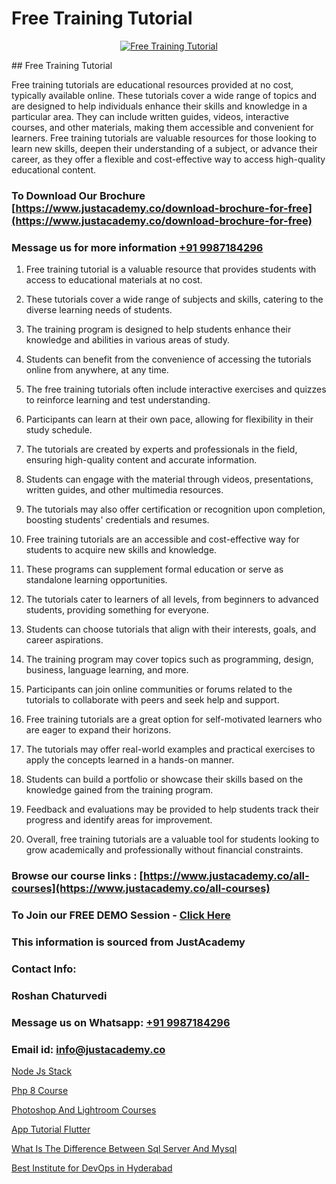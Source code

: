 # Free Training Tutorial

<p align="center">
  <a href="https://justacademy.co/course-detail/tableau-training">
    <img src="https://justacademy.co/storage2/course_image/1709718933_course_image.webp" alt="Free Training Tutorial">
  </a>
</p>
## Free Training Tutorial

Free training tutorials are educational resources provided at no cost, typically available online. These tutorials cover a wide range of topics and are designed to help individuals enhance their skills and knowledge in a particular area. They can include written guides, videos, interactive courses, and other materials, making them accessible and convenient for learners. Free training tutorials are valuable resources for those looking to learn new skills, deepen their understanding of a subject, or advance their career, as they offer a flexible and cost-effective way to access high-quality educational content.
### To Download Our Brochure [https://www.justacademy.co/download-brochure-for-free](https://www.justacademy.co/download-brochure-for-free)
### Message us for more information [+91 9987184296](https://api.whatsapp.com/send?phone=919987184296)
1) Free training tutorial is a valuable resource that provides students with access to educational materials at no cost.

2) These tutorials cover a wide range of subjects and skills, catering to the diverse learning needs of students.

3) The training program is designed to help students enhance their knowledge and abilities in various areas of study.

4) Students can benefit from the convenience of accessing the tutorials online from anywhere, at any time.

5) The free training tutorials often include interactive exercises and quizzes to reinforce learning and test understanding.

6) Participants can learn at their own pace, allowing for flexibility in their study schedule.

7) The tutorials are created by experts and professionals in the field, ensuring high-quality content and accurate information.

8) Students can engage with the material through videos, presentations, written guides, and other multimedia resources.

9) The tutorials may also offer certification or recognition upon completion, boosting students' credentials and resumes.

10) Free training tutorials are an accessible and cost-effective way for students to acquire new skills and knowledge.

11) These programs can supplement formal education or serve as standalone learning opportunities.

12) The tutorials cater to learners of all levels, from beginners to advanced students, providing something for everyone.

13) Students can choose tutorials that align with their interests, goals, and career aspirations.

14) The training program may cover topics such as programming, design, business, language learning, and more.

15) Participants can join online communities or forums related to the tutorials to collaborate with peers and seek help and support.

16) Free training tutorials are a great option for self-motivated learners who are eager to expand their horizons.

17) The tutorials may offer real-world examples and practical exercises to apply the concepts learned in a hands-on manner.

18) Students can build a portfolio or showcase their skills based on the knowledge gained from the training program.

19) Feedback and evaluations may be provided to help students track their progress and identify areas for improvement.

20) Overall, free training tutorials are a valuable tool for students looking to grow academically and professionally without financial constraints.

### Browse our course links : [https://www.justacademy.co/all-courses](https://www.justacademy.co/all-courses) 
### To Join our FREE DEMO Session - [Click Here](https://www.justacademy.co/register-for-course-demo)


### This information is sourced from JustAcademy
### Contact Info:
### Roshan Chaturvedi
### Message us on Whatsapp: [+91 9987184296](https://api.whatsapp.com/send?phone=919987184296)
### Email id: [info@justacademy.co](mailto:info@justacademy.co)
                
[Node Js Stack](https://www.linkedin.com/pulse/node-js-stack-justacademy-jaipur-fe0ze?trackingId=Fw5uPcCdswpGR%2FxMoflH8g%3D%3D&lipi=urn%3Ali%3Apage%3Ad_flagship3_company_admin%3BzoGgv%2F2GTOq26q6ITzj9KQ%3D%3D)

[Php 8 Course](https://www.linkedin.com/pulse/php-8-course-justacademy-hyderabad-a5abc?trackingId=YSFsF9qkvt5yN8I%2BmFqJPg%3D%3D&lipi=urn%3Ali%3Apage%3Ad_flagship3_company_admin%3BIabnSlYPS7K8e0EtwSHvsQ%3D%3D)

[Photoshop And Lightroom Courses](https://medium.com/@ranemanish460/photoshop-and-lightroom-courses-530361202ee3)

[App Tutorial Flutter](https://medium.com/@prempja40/app-tutorial-flutter-99c618327f07)

[What Is The Difference Between Sql Server And Mysql](https://justacademyin.github.io/justacademy/what-is-the-difference-between-sql-server-and-mysql)

[Best Institute for DevOps in Hyderabad](https://justacademyin.github.io/justacademy/best-institute-for-devops-in-hyderabad)

